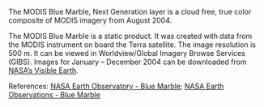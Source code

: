 The MODIS Blue Marble, Next Generation layer is a cloud free, true color composite of MODIS imagery from August 2004.

The MODIS Blue Marble is a static product. It was created with data from the MODIS instrument on board the Terra satellite. The image resolution is 500 m. It can be viewed in Worldview/Global Imagery Browse Services (GIBS). Images for January – December 2004 can be downloaded from [NASA’s Visible Earth](http://visibleearth.nasa.gov/view.php?id=74117).

References: [NASA Earth Observatory - Blue Marble](http://earthobservatory.nasa.gov/Features/BlueMarble/); [NASA Earth Observations - Blue Marble](http://neo.sci.gsfc.nasa.gov/view.php?datasetId=BlueMarbleNG-TB)
